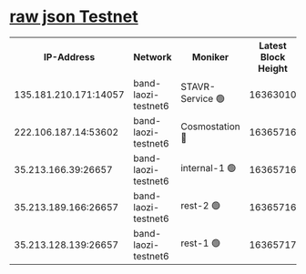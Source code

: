 
[raw json Testnet](https://rpc-check.bandt.stavr.tech/bandt/rpcbandt_result.json)
=

<table><tr><th>IP-Address</th><th>Network</th><th>Moniker</th><th>Latest Block Height</th><th>Earliest Block Height</th><th>Catching Up</th><th>Tx Index</th><th>Voting Power</th><th>Scan Time</th></tr><tr><td>135.181.210.171:14057</td><td>band-laozi-testnet6</td><td>STAVR-Service 🟢</td><td>16363010</td><td>15322501</td><td>False</td><td>on</td><td>0</td><td>2024-03-01T17:20:59.386261828UTC</td></tr><tr><td>222.106.187.14:53602</td><td>band-laozi-testnet6</td><td>Cosmostation 🔴</td><td>16365716</td><td>15423001</td><td>False</td><td>on</td><td>2203655</td><td>2024-03-01T17:21:00.719035585UTC</td></tr><tr><td>35.213.166.39:26657</td><td>band-laozi-testnet6</td><td>internal-1 🟢</td><td>16365716</td><td>16265716</td><td>False</td><td>on</td><td>0</td><td>2024-03-01T17:21:01.586076925UTC</td></tr><tr><td>35.213.189.166:26657</td><td>band-laozi-testnet6</td><td>rest-2 🟢</td><td>16365716</td><td>16265716</td><td>False</td><td>on</td><td>0</td><td>2024-03-01T17:21:02.454154921UTC</td></tr><tr><td>35.213.128.139:26657</td><td>band-laozi-testnet6</td><td>rest-1 🟢</td><td>16365717</td><td>16265717</td><td>False</td><td>on</td><td>0</td><td>2024-03-01T17:21:03.318922139UTC</td></tr></table>
